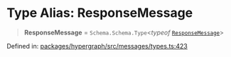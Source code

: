 # Type Alias: ResponseMessage

> **ResponseMessage** = `Schema.Schema.Type`\<*typeof* [`ResponseMessage`](../variables/ResponseMessage.md)\>

Defined in: [packages/hypergraph/src/messages/types.ts:423](https://github.com/hashirpm/hypergraph/blob/ab4ea1cdb9430798142e0d735aac9d31c2cf0ae0/packages/hypergraph/src/messages/types.ts#L423)
